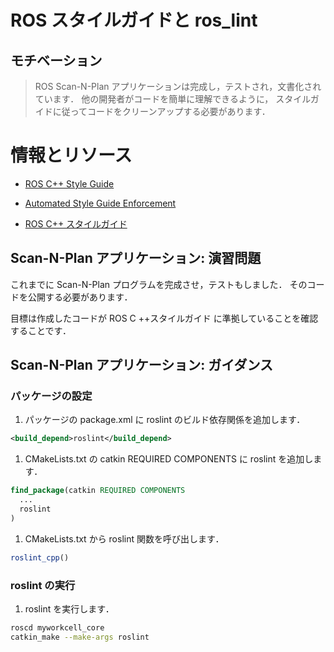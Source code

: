 # ROS スタイルガイドと ros_lint

## モチベーション

> ROS Scan-N-Plan アプリケーションは完成し，テストされ，文書化されています．
他の開発者がコードを簡単に理解できるように，
スタイルガイドに従ってコードをクリーンアップする必要があります．


# 情報とリソース

* [ROS C++ Style Guide](http://wiki.ros.org/CppStyleGuide)
* [Automated Style Guide Enforcement](http://wiki.ros.org/roslint)

* [ROS C++ スタイルガイド](http://wiki.ros.org/ja/CppStyleGuide)


## Scan-N-Plan アプリケーション: 演習問題

これまでに Scan-N-Plan プログラムを完成させ，テストもしました．
そのコードを公開する必要があります．

目標は作成したコードが ROS C ++スタイルガイド に準拠していることを確認することです．


## Scan-N-Plan アプリケーション: ガイダンス

### パッケージの設定

 1. パッケージの package.xml に roslint のビルド依存関係を追加します．

 ``` xml
 <build_depend>roslint</build_depend>
 ```

 1. CMakeLists.txt の catkin REQUIRED COMPONENTS に roslint を追加します．

 ``` cmake
 find_package(catkin REQUIRED COMPONENTS
   ...
   roslint
 )
 ```

 1. CMakeLists.txt から roslint 関数を呼び出します．

 ``` cmake
 roslint_cpp()
 ```


### roslint の実行

 1. roslint を実行します．

 ``` bash
 roscd myworkcell_core
 catkin_make --make-args roslint
 ```
